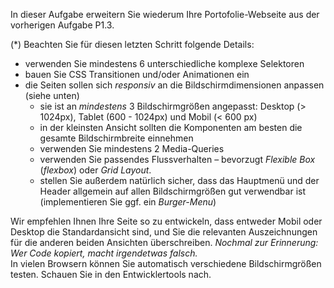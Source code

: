 <!-- Praktukumsaufgabe 1.4 -->

In dieser Aufgabe erweitern Sie wiederum Ihre Portofolie-Webseite aus der vorherigen Aufgabe P1.3.

(*) Beachten Sie für diesen letzten Schritt folgende Details:
- verwenden Sie mindestens 6 unterschiedliche komplexe Selektoren
- bauen Sie CSS Transitionen und/oder Animationen ein
- die Seiten sollen sich *responsiv* an die Bildschirmdimensionen anpassen (siehe unten)
  - sie ist an *mindestens* 3 Bildschirmgrößen angepasst: Desktop (> 1024px), Tablet (600 - 1024px) und Mobil (< 600 px)
  - in der kleinsten Ansicht sollten die Komponenten am besten die gesamte Bildschirmbreite einnehmen
  - verwenden Sie mindestens 2 Media-Queries
  - verwenden Sie passendes Flussverhalten – bevorzugt *Flexible Box* (*flexbox*) oder *Grid Layout*.
  - stellen Sie außerdem natürlich sicher, dass das Hauptmenü und der Header allgemein auf allen Bildschirmgrößen gut verwendbar ist (implementieren Sie ggf. ein *Burger-Menu*)

Wir empfehlen Ihnen Ihre Seite so zu entwickeln, dass entweder Mobil oder Desktop die Standardansicht sind, und Sie die relevanten Auszeichnungen für die anderen beiden Ansichten überschreiben. _Nochmal zur Erinnerung: Wer Code kopiert, macht irgendetwas falsch._  
In vielen Browsern können Sie automatisch verschiedene Bildschirmgrößen testen. Schauen Sie in den Entwicklertools nach.
